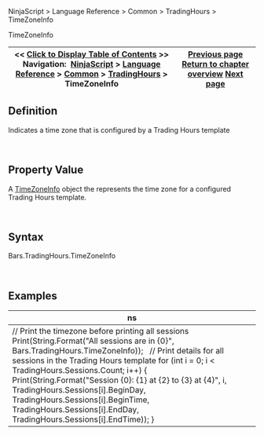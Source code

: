 ﻿


NinjaScript \> Language Reference \> Common \> TradingHours \> TimeZoneInfo






















TimeZoneInfo







| \<\< [Click to Display Table of Contents](timezoneinfo.md) \>\> **Navigation:**     [NinjaScript](ninjascript.md) \> [Language Reference](language_reference_wip.md) \> [Common](common.md) \> [TradingHours](tradinghours.md) \> TimeZoneInfo | [Previous page](tradinghours_sessions.md) [Return to chapter overview](tradinghours.md) [Next page](clone.md) |
| --- | --- |











## Definition


Indicates a time zone that is configured by a Trading Hours template  

 


## Property Value


A [TimeZoneInfo](https://msdn.microsoft.com/en-us/library/system.timezoneinfo(v=vs.110).aspx) object the represents the time zone for a configured Trading Hours template.


 


## Syntax
Bars.TradingHours.TimeZoneInfo


 


## Examples




| ns |
| --- |
| // Print the timezone before printing all sessions Print(String.Format("All sessions are in {0}", Bars.TradingHours.TimeZoneInfo));   // Print details for all sessions in the Trading Hours template for (int i \= 0; i \< TradingHours.Sessions.Count; i\+\+) {    Print(String.Format("Session {0}: {1} at {2} to {3} at {4}", i, TradingHours.Sessions\[i].BeginDay, TradingHours.Sessions\[i].BeginTime,      TradingHours.Sessions\[i].EndDay, TradingHours.Sessions\[i].EndTime)); } |









